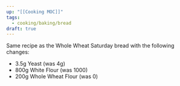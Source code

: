 ```yaml
---
up: "[[Cooking MOC]]"
tags:
  - cooking/baking/bread
draft: true
---
```

Same recipe as the Whole Wheat Saturday bread with the following changes:
* 3.5g Yeast (was 4g)
* 800g White Flour (was 1000)
* 200g Whole Wheat Flour (was 0)
